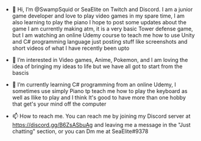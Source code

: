 - 👋 Hi, I’m @SwampSquid or SeaElite on Twitch and Discord. I am a junior game developer and love to play video games in my spare time, I am also learning to play the piano
I hope to post some updates about the game I am currently making atm, it is a very basic Tower defense game, but I am watching an online Udemy course to teach me how to use Unity and C# programming language
just posting stuff like screenshots and short videos of what I have recently been upto

- 👀 I’m interested in Video games, Anime, Pokemon, and I am loving the idea of bringing my ideas to life but we have all got to start from the bascis
- 🌱 I’m currently learning C# programming from an online Udemy, I sometimes use simply Piano tp teach me how to play the keyboard as well as Ilike to play and I think It's good to have more than one hobby that get's your mind off the computer
- 📫 How to reach me. You can reach me by joining my Discord server at https://discord.gg/B6ZsASbuAg and leaving me a message in the "Just chatting" section, or you can Dm me at SeaElite#9378

<!---
SwampSquid is a ✨ special ✨ repository because its `README.md` (this file) appears on your GitHub profile.
You can click the Preview link to take a look at your changes.
--->
